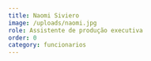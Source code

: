 ```yaml
---
title: Naomi Siviero
image: /uploads/naomi.jpg
role: Assistente de produção executiva
order: 0
category: funcionarios
---
```

